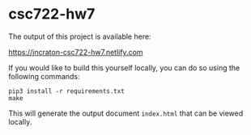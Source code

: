 # csc722-hw7

The output of this project is available here:

https://jncraton-csc722-hw7.netlify.com

If you would like to build this yourself locally, you can do so using the following commands:

    pip3 install -r requirements.txt
    make

This will generate the output document `index.html` that can be viewed locally.

